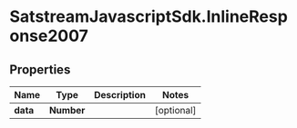 # SatstreamJavascriptSdk.InlineResponse2007

## Properties
Name | Type | Description | Notes
------------ | ------------- | ------------- | -------------
**data** | **Number** |  | [optional] 
